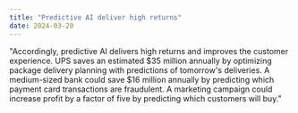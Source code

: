 ```yaml
---
title: "Predictive AI deliver high returns"
date: 2024-03-20
---
```


"Accordingly, predictive AI delivers high returns and improves the customer experience. UPS saves an estimated $35 million annually by optimizing package delivery planning with predictions of tomorrow's deliveries. A medium-sized bank could save $16 million annually by predicting which payment card transactions are fraudulent. A marketing campaign could increase profit by a factor of five by predicting which customers will buy."
